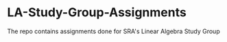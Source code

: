 # LA-Study-Group-Assignments
The repo contains assignments done for SRA's Linear Algebra Study Group
